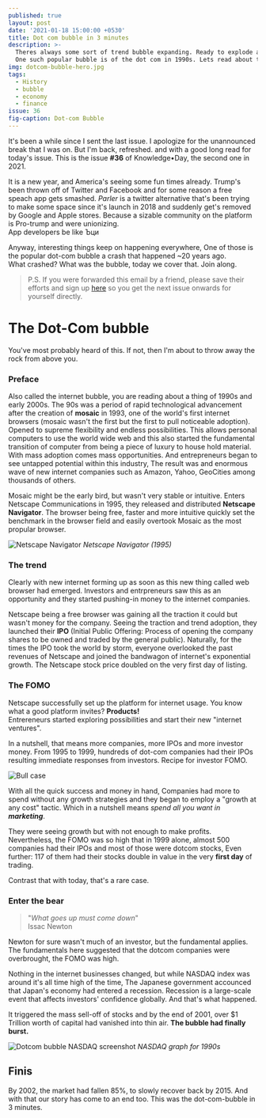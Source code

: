 ```yaml
---
published: true
layout: post
date: '2021-01-18 15:00:00 +0530'
title: Dot com bubble in 3 minutes
description: >-
  Theres always some sort of trend bubble expanding. Ready to explode at once.
  One such popular bubble is of the dot com in 1990s. Lets read about that
img: dotcom-bubble-hero.jpg
tags:
  - History
  - bubble
  - economy
  - finance
issue: 36
fig-caption: Dot-com Bubble
---
```

It's been a while since I sent the last issue. I apologize for the unannounced break that I was on. But I'm back, refreshed. and with a good long read for today's issue. This is the issue **#36** of Knowledge•Day, the second one in 2021.

It is a new year, and America's seeing some fun times already. Trump's been thrown off of Twitter and Facebook and for some reason a free speach app gets smashed. _Parler_ is a twitter alternative that's been trying to make some space since it's launch in 2018 and suddenly get's removed by Google and Apple stores. Because a sizable community on the platform is Pro-trump and were unionizing.  
App developers be like ­Ъци

Anyway, interesting things keep on happening everywhere, One of those is the popular dot-com bubble a crash that happened ~20 years ago.   
What crashed? What was the bubble, today we cover that. Join along.  

> P.S. If you were forwarded this email by a friend, please save their efforts and sign up [here](https://knowledgeday.in) so you get the next issue onwards for yourself directly.

# The Dot-Com bubble
You've most probably heard of this. If not, then I'm about to throw away the rock from above you.  

### Preface
Also called the internet bubble, you are reading about a thing of 1990s and early 2000s. The 90s was a period of rapid technological advancement after the creation of **mosaic** in 1993, one of the world's first internet browsers (mosaic wasn't the first but the first to pull noticeable adoption). Opened to supreme flexibility and endless possibilities. This allows personal computers to use the world wide web and this also started the fundamental transition of computer from being a piece of luxury to house hold material.    
With mass adoption comes mass opportunities. And entrepreneurs began to see untapped potential within this industry, The result was and enormous wave of new internet companies such as Amazon, Yahoo, GeoCities among thousands of others.

Mosaic might be the early bird, but wasn't very stable or intuitive. Enters Netscape Communications in 1995, they released and distributed **Netscape Navigator**. The browser being free, faster and more intuitive quickly set the benchmark in the browser field and easily overtook Mosaic as the most propular browser. 

![Netscape Navigator](https://d2bs8hqp6qvsw6.cloudfront.net/article/images/750x750/dimg/netscape-2.jpg)
_Netscape Navigator (1995)_

### The trend
Clearly with new internet forming up as soon as this new thing called web browser had emerged. Investors and entrpreneurs saw this as an opportunity and they started pushing-in money to the internet companies.  

Netscape being a free browser was gaining all the traction it could but wasn't money for the company. Seeing the traction and trend adoption, they launched their **IPO** (Initial Public Offering: Process of opening the company shares to be owned and traded by the general public). Naturally, for the times the IPO took the world by storm, everyone overlooked the past revenues of Netscape and joined the bandwagon of internet's exponential growth. The Netscape stock price doubled on the very first day of listing.  

### The FOMO
Netscape successfully set up the platform for internet usage. You know what a good platform invites? **Products!**  
Entrereneurs started exploring possibilities and start their new "internet ventures".  

In a nutshell, that means more companies, more IPOs and more investor money. From 1995 to 1999, hundreds of dot-com companies had their IPOs resulting immediate responses from investors. Recipe for investor FOMO.    

![Bull case](https://i0.wp.com/ninjatrader.com/blog/wp-content/uploads/2019/06/Bullish-Trend-hero-011519.png)

With all the quick success and money in hand, Companies had more to spend without any growth strategies and they began to employ a "growth at any cost" tactic. Which in a nutshell means _spend all you want in **marketing**_.

They were seeing growth but with not enough to make profits. Nevertheless, the FOMO was so high that in 1999 alone, almost 500 companies had their IPOs and most of those were dotcom stocks, Even further: 117 of them had their stocks double in value in the very **first day** of trading.  

Contrast that with today, that's a rare case.  

### Enter the bear
> "_What goes up must come down_"  
Issac Newton

Newton for sure wasn't much of an investor, but the fundamental applies. The fundamentals here suggested that the dotcom companies were overbrought, the FOMO was high.

Nothing in the internet businesses changed, but while NASDAQ index was around it's all time high of the time, The Japanese government accounced that Japan's economy had entered a recession. Recession is a large-scale event that affects investors' confidence globally. And that's what happened.

It triggered the mass sell-off of stocks and by the end of 2001, over $1 Trillion worth of capital had vanished into thin air. **The bubble had finally burst.**

![Dotcom bubble NASDAQ screenshot](https://media.warriortrading.com/2020/01/Dotcom.png)
_NASDAQ graph for 1990s_

## Finis
By 2002, the market had fallen 85%, to slowly recover back by 2015. And with that our story has come to an end too. This was the dot-com-bubble in 3 minutes.
